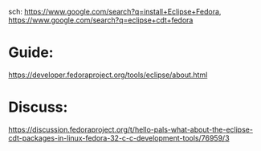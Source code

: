 sch: https://www.google.com/search?q=install+Eclipse+Fedora, https://www.google.com/search?q=eclipse+cdt+fedora

# Guide:
https://developer.fedoraproject.org/tools/eclipse/about.html


# Discuss:
https://discussion.fedoraproject.org/t/hello-pals-what-about-the-eclipse-cdt-packages-in-linux-fedora-32-c-c-development-tools/76959/3
